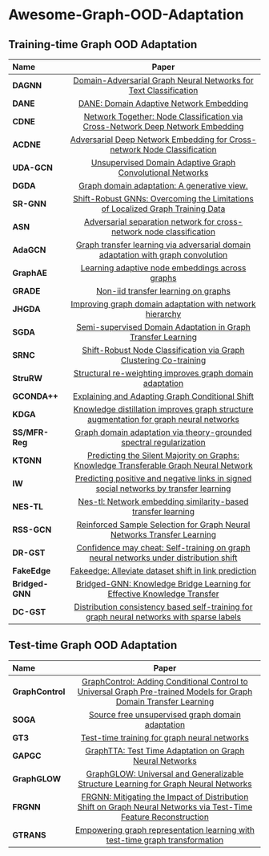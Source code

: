 # Awesome-Graph-OOD-Adaptation

## Training-time Graph OOD Adaptation

| Name  | Paper  | 
| :------------ |:---------------:| 
| **DAGNN**      | [Domain-Adversarial Graph Neural Networks for Text Classification](https://shiruipan.github.io/publication/icdm-19-wu/icdm-19-wu.pdf) | 
| **DANE**     |  [DANE: Domain Adaptive Network Embedding](https://arxiv.org/pdf/1906.00684.pdf)       |  
| **CDNE** |   [Network Together: Node Classification via Cross-Network Deep Network Embedding](https://arxiv.org/pdf/1901.07264.pdf)      |   
| **ACDNE** |   [Adversarial Deep Network Embedding for Cross-network Node Classification](https://arxiv.org/pdf/2002.07366.pdf)  |
| **UDA-GCN** |  [Unsupervised Domain Adaptive Graph Convolutional Networks](https://shiruipan.github.io/publication/www-2020-wu/www-2020-wu.pdf)   |
| **DGDA** |  [Graph domain adaptation: A generative view.](https://arxiv.org/pdf/2106.07482.pdf)  |  
| **SR-GNN** |  [Shift-Robust GNNs: Overcoming the Limitations of Localized Graph Training Data](https://arxiv.org/pdf/2108.01099.pdf)  | 
| **ASN** | [Adversarial separation network for cross-network node classification](https://dl.acm.org/doi/abs/10.1145/3459637.3482228) |
| **AdaGCN** | [Graph transfer learning via adversarial domain adaptation with graph convolution](https://arxiv.org/pdf/1909.01541.pdf) |
| **GraphAE** | [Learning adaptive node embeddings across graphs](https://ieeexplore.ieee.org/document/9737419) |
| **GRADE** | [Non-iid transfer learning on graphs](https://arxiv.org/pdf/2212.08174.pdf)|
| **JHGDA** | [Improving graph domain adaptation with network hierarchy](https://dl.acm.org/doi/pdf/10.1145/3583780.3614928) |
| **SGDA** | [Semi-supervised Domain Adaptation in Graph Transfer Learning](https://www.ijcai.org/proceedings/2023/0253.pdf) |
| **SRNC** | [Shift-Robust Node Classification via Graph Clustering Co-training](https://www.cs.emory.edu/~jyang71/files/srnc.pdf) |
| **StruRW** | [Structural re-weighting improves graph domain adaptation](https://arxiv.org/pdf/2306.03221.pdf)
| **GCONDA++** | [Explaining and Adapting Graph Conditional Shift](https://arxiv.org/pdf/2306.03256.pdf) |
| **KDGA** | [Knowledge distillation improves graph structure augmentation for graph neural networks](https://openreview.net/pdf?id=7yHte3tH8Xh) |
| **SS/MFR-Reg** | [Graph domain adaptation via theory-grounded spectral regularization](https://openreview.net/pdf?id=OysfLgrk8mk) |
| **KTGNN** | [Predicting the Silent Majority on Graphs: Knowledge Transferable Graph Neural Network](https://arxiv.org/pdf/2302.00873.pdf) |
| **IW** | [Predicting positive and negative links in signed social networks by transfer learning](https://dl-acm-org.turing.library.northwestern.edu/doi/pdf/10.1145/2488388.2488517) |
| **NES-TL** | [Nes-tl: Network embedding similarity-based transfer learning](https://ieeexplore-ieee-org.turing.library.northwestern.edu/stamp/stamp.jsp?tp=&arnumber=8844801&tag=1)|
| **RSS-GCN** | [Reinforced Sample Selection for Graph Neural Networks Transfer Learning](https://ieeexplore.ieee.org/document/9995652) |
| **DR-GST** | [Confidence may cheat: Self-training on graph neural networks under distribution shift](https://arxiv.org/pdf/2201.11349.pdf) |
| **FakeEdge** | [Fakeedge: Alleviate dataset shift in link prediction](https://arxiv.org/pdf/2211.15899.pdf) |
| **Bridged-GNN** | [Bridged-GNN: Knowledge Bridge Learning for Effective Knowledge Transfer](https://arxiv.org/pdf/2308.09499v1.pdf) |
| **DC-GST** | [Distribution consistency based self-training for graph neural networks with sparse labels](https://arxiv.org/pdf/2401.10394.pdf) |


## Test-time Graph OOD Adaptation

| Name  | Paper  | 
| :------------ |:---------------:| 
| **GraphControl**  |  [GraphControl: Adding Conditional Control to Universal Graph Pre-trained Models for Graph Domain Transfer Learning](https://arxiv.org/pdf/2310.07365.pdf)    | 
| **SOGA** |  [Source free unsupervised graph domain adaptation](https://arxiv.org/pdf/2112.00955.pdf)      |  
| **GT3** |  [Test-time training for graph neural networks](https://arxiv.org/pdf/2210.08813.pdf)       |   
| **GAPGC** |  [GraphTTA: Test Time Adaptation on Graph Neural Networks](https://arxiv.org/pdf/2208.09126.pdf)    |
| **GraphGLOW** |  [GraphGLOW: Universal and Generalizable Structure Learning for Graph Neural Networks](https://arxiv.org/pdf/2306.11264.pdf)  |
| **FRGNN** |  [FRGNN: Mitigating the Impact of Distribution Shift on Graph Neural Networks via Test-Time Feature Reconstruction](https://arxiv.org/pdf/2308.09259.pdf)   |
| **GTRANS** | [Empowering graph representation learning with test-time graph transformation](https://openreview.net/pdf?id=Lnxl5pr018)    |
